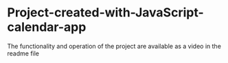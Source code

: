 # Project-created-with-JavaScript-calendar-app
The functionality and operation of the project are available as a video in the readme file
